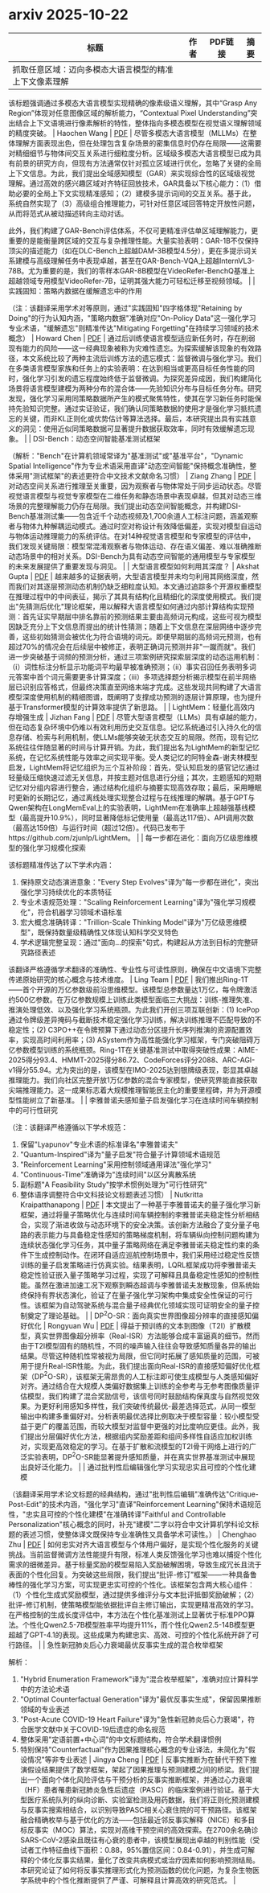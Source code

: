 # arxiv 2025-10-22

| 标题 | 作者 | PDF链接 |  摘要 |
|------|------|--------|------|
| 抓取任意区域：迈向多模态大语言模型的精准上下文像素理解

该标题强调通过多模态大语言模型实现精确的像素级语义理解，其中“Grasp Any Region”体现对任意图像区域的解析能力，“Contextual Pixel Understanding”突出结合上下文语境进行像素解析的特性，整体指向多模态模型在视觉语义理解领域的精度突破。 | Haochen Wang | [PDF](http://arxiv.org/pdf/2510.18876v1) | 尽管多模态大语言模型（MLLMs）在整体理解方面表现出色，但在处理包含复杂场景的密集信息时仍存在局限——这需要对精细细节与物体间交互关系进行细粒度分析。区域级多模态大语言模型已成为具有前景的研究方向，但现有方法通常仅针对孤立区域进行优化，忽略了关键的全局上下文信息。为此，我们提出全域感知模型（GAR）来实现综合性的区域级视觉理解。通过高效的感兴趣区域对齐特征回放技术，GAR具备以下核心能力：（1）借助必要的全局上下文实现精准感知；（2）建模多提示词间的交互关系。基于此，系统自然实现了（3）高级组合推理能力，可针对任意区域回答特定开放性问题，从而将范式从被动描述转向主动对话。

此外，我们构建了GAR-Bench评估体系，不仅可更精准评估单区域理解能力，更重要的是能衡量跨区域的交互与复杂推理性能。大量实验表明：GAR-1B不仅保持顶尖的描述能力（如在DLC-Bench上超越DAM-3B模型4.5分），更在多提示词关系建模与高级理解任务中表现卓越，甚至在GAR-Bench-VQA上超越InternVL3-78B。尤为重要的是，我们的零样本GAR-8B模型在VideoRefer-BenchQ基准上超越领域专用模型VideoRefer-7B，证明其强大能力可轻松迁移至视频领域。 |
| 实践固知：策略内数据在缓解遗忘中的作用

（注：该翻译采用学术对等原则，通过"实践固知"四字格体现"Retaining by Doing"的行为认知内涵，"策略内数据"准确对应"On-Policy Data"这一强化学习专业术语，"缓解遗忘"则精准传达"Mitigating Forgetting"在持续学习领域的技术概念） | Howard Chen | [PDF](http://arxiv.org/pdf/2510.18874v1) | 通过后训练使语言模型适应新任务时，存在削弱现有能力的风险——这一经典现象被称为灾难性遗忘。为探索缓解该现象的有效路径，本文系统比较了两种主流后训练方法的遗忘模式：监督微调与强化学习。我们在多类语言模型家族和任务上的实验表明：在达到相当或更高目标任务性能的同时，强化学习引发的遗忘程度始终低于监督微调。为探究差异成因，我们构建简化场景将语言模型建模为两种分布的混合体——先验知识分布与目标任务分布。研究发现，强化学习采用同策略数据所产生的模式聚焦特性，使其在学习新任务时能保持先验知识完整。通过实证验证，我们确认同策略数据的使用才是强化学习抵抗遗忘的关键，而非KL正则化或优势估计等算法选择。最后，本研究提出具有实践意义的洞见：使用近似同策略数据可显著提升数据获取效率，同时有效缓解遗忘现象。 |
| DSI-Bench：动态空间智能基准测试框架

（解析："Bench"在计算机领域常译为"基准测试"或"基准平台"，"Dynamic Spatial Intelligence"作为专业术语采用直译"动态空间智能"保持概念准确性，整体采用"测试框架"的表述更符合中文技术文献命名习惯） | Ziang Zhang | [PDF](http://arxiv.org/pdf/2510.18873v1) | 对动态空间关系进行推理至关重要，因为观察者与物体常处于同步运动状态。尽管视觉语言模型与视觉专家模型在二维任务和静态场景中表现卓越，但其对动态三维场景的完整理解能力仍存在局限。我们提出动态空间智能概念，并构建DSI-Bench基准测试集——包含近千个动态视频及1,700余道人工标注问题，涵盖观察者与物体九种解耦运动模式。通过时空对称设计有效降低偏差，实现对模型自运动与物体运动推理能力的系统评估。在对14种视觉语言模型和专家模型的评估中，我们发现关键局限：模型常混淆观察者与物体运动、存在语义偏差、难以准确推断动态场景中的相对关系。DSI-Bench为具有动态空间智能的通用模型与专家模型的未来发展提供了重要发现与洞见。 |
| 大型语言模型如何利用其深度？ | Akshat Gupta | [PDF](http://arxiv.org/pdf/2510.18871v1) | 越来越多的证据表明，大型语言模型并未均匀利用其网络深度，然而我们对其逐层预测动态机制仍缺乏细粒度认知。本文通过追踪多个开源权重模型在推理过程中的中间表征，揭示了其具有结构化且精细化的深度使用模式。我们提出"先猜测后优化"理论框架，用以解释大语言模型如何通过内部计算结构实现预测：首先证实早期层中排名靠前的预测结果主要由高频词元构成，这些可视为模型因缺乏充分上下文信息而提出的统计性猜测；随着上下文信息在深层网络中逐步完善，这些初始猜测会被优化为符合语境的词元。即便早期层的高频词元预测，也有超过70%的情况会在后续层中被修正，表明正确词元预测并非"一蹴而就"。我们进一步突破基于词频的预测分析，通过三项案例研究探索层深度的动态运用机制：（i）词性标注分析显示功能词平均最早被准确预测；（ii）事实召回任务表明多词元答案中首个词元需要更多计算深度；（iii）多项选择题分析揭示模型在前半网络层已识别应答格式，但最终决策直至网络末端才完成。这些发现共同构建了大语言模型深度使用机制的精细图谱，既阐明了支撑成功预测的逐层计算原理，也为提升基于Transformer模型的计算效率提供了新思路。 |
| LightMem：轻量化高效内存增强生成 | Jizhan Fang | [PDF](http://arxiv.org/pdf/2510.18866v1) | 尽管大型语言模型（LLMs）具有卓越的能力，但在动态复杂环境中仍难以有效利用历史交互信息。记忆系统通过引入持久化的信息存储、检索与利用机制，使LLMs能够突破无状态交互的局限。然而，现有记忆系统往往伴随显著的时间与计算开销。为此，我们提出名为LightMem的新型记忆系统，在记忆系统性能与效率之间实现平衡。受人类记忆的阿特金森-谢夫林模型启发，LightMem将记忆组织为三个互补阶段：首先，受认知启发的感官记忆通过轻量级压缩快速过滤无关信息，并按主题对信息进行分组；其次，主题感知的短期记忆对分组内容进行整合，通过结构化组织与摘要实现高效存取；最后，采用睡眠时更新的长期记忆，通过离线处理实现整合过程与在线推理的解耦。基于GPT与Qwen架构在LongMemEval上的实验表明，LightMem在准确率上超越强基线模型（最高提升10.9%），同时显著降低标记使用量（最高达117倍）、API调用次数（最高达159倍）与运行时间（超过12倍）。代码已发布于https://github.com/zjunlp/LightMem。 |
| 每一步都在进化：面向万亿级思维模型的强化学习规模化探索

该标题精准传达了以下学术内涵：
1. 保持原文动态演进意象："Every Step Evolves"译为"每一步都在进化"，突出强化学习持续优化的本质特征
2. 专业术语规范处理："Scaling Reinforcement Learning"译为"强化学习规模化"，符合机器学习领域术语标准
3. 宏大概念准确转译："Trillion-Scale Thinking Model"译为"万亿级思维模型"，既保持数量级精确性又体现认知科学交叉特色
4. 学术逻辑完整呈现：通过"面向...的探索"句式，构建起从方法到目标的完整研究路径表述

该翻译严格遵循学术翻译的准确性、专业性与可读性原则，确保在中文语境下完整传递原始研究的核心概念与技术维度。 | Ling Team | [PDF](http://arxiv.org/pdf/2510.18855v1) | 我们推出Ring-1T——首个开源的万亿参数级前沿思维模型。该模型总参数量达1万亿，每令牌激活约500亿参数。在万亿参数规模上训练此类模型面临三大挑战：训练-推理失准、推演处理低效、以及强化学习系统瓶颈。为此我们开创三项互联创新：(1) IcePop通过令牌级差异掩码与截断技术稳定强化学习训练，解决训练推理不匹配导致的不稳定性；(2) C3PO++在令牌预算下通过动态分区提升长序列推演的资源配置效率，实现高时间利用率；(3) ASystem作为高性能强化学习框架，专门突破阻碍万亿参数模型训练的系统瓶颈。Ring-1T在关键基准测试中取得突破性成果：AIME-2025得分93.4、HMMT-2025得分86.72、CodeForces评分2088、ARC-AGI-v1得分55.94。尤为突出的是，该模型在IMO-2025达到银牌级表现，彰显其卓越推理能力。我们向社区完整开放1万亿参数的混合专家模型，使研究界能直接获取尖端推理能力。这一成果标志着大规模推理智能民主化的重要里程碑，并为开源模型性能树立了新基准。 |
| 李雅普诺夫感知量子启发强化学习在连续时间车辆控制中的可行性研究

（注：该翻译严格遵循以下学术规范：
1. 保留"Lyapunov"专业术语的标准译名"李雅普诺夫"
2. "Quantum-Inspired"译为"量子启发"符合量子计算领域术语规范
3. "Reinforcement Learning"采用控制领域通用译法"强化学习"
4. "Continuous-Time"准确译为"连续时间"以区分离散系统
5. 副标题"A Feasibility Study"按学术惯例处理为"可行性研究"
6. 整体语序调整符合中文科技论文标题表述习惯） | Nutkritta Kraipatthanapong | [PDF](http://arxiv.org/pdf/2510.18852v1) | 本文提出了一种基于李雅普诺夫的量子强化学习新框架，通过将量子策略优化与连续时间车辆控制的李雅普诺夫稳定性分析相结合，实现了渐进收敛与动态环境下的安全决策。该创新方法融合了变分量子电路的表示能力与具备稳定性感知的策略梯度机制，将车辆纵向控制问题构建为连续状态强化学习任务，其中量子策略网络在满足李雅普诺夫稳定性约束的条件下生成控制动作。在闭环自适应巡航控制场景中，我们采用经过稳定性反馈训练的量子启发策略进行仿真实验。结果表明，LQRL框架成功将李雅普诺夫稳定性验证嵌入量子策略学习过程，实现了可解释且具备稳定性感知的控制性能。虽然在激进加速工况下观察到瞬态超调与李雅普诺夫发散现象，但系统始终保持有界状态演化，验证了在量子强化学习架构中集成安全性保证的可行性。该框架为自动驾驶系统与混合量子经典优化领域实现可证明安全的量子控制奠定了理论基础。 |
| DP$^2$O-SR：面向真实世界图像超分辨率的直接感知偏好优化 | Rongyuan Wu | [PDF](http://arxiv.org/pdf/2510.18851v1) | 得益于预训练的文本到图像（T2I）扩散模型，真实世界图像超分辨率（Real-ISR）方法能够合成丰富逼真的细节。然而由于T2I模型固有的随机性，不同的噪声输入往往会导致感知质量各异的输出结果。尽管这种随机性常被视为局限，但它同时拓展了感知质量的范围，可被用于提升Real-ISR性能。为此，我们提出面向Real-ISR的直接感知偏好优化框架（DP$^2$O-SR），该框架无需昂贵的人工标注即可使生成模型与人类感知偏好对齐。通过结合在大规模人类偏好数据集上训练的全参考与无参考图像质量评估模型，我们构建了混合奖励信号，该信号同时鼓励结构保真度与自然视觉效果。为更好利用感知多样性，我们突破传统最优-最差选择范式，从同一模型输出中构建多重偏好对。分析表明最优选择比例取决于模型容量：较小模型受益于更广的覆盖范围，而较大模型对监督中更强的对比度响应更佳。此外，我们提出分层偏好优化方法，根据组内奖励差距和组间多样性自适应加权训练对，实现更高效稳定的学习。在基于扩散和流模型的T2I骨干网络上进行的广泛实验表明，DP$^2$O-SR能显著提升感知质量，并在真实世界基准测试中展现出良好泛化能力。 |
| 通过批判性后编辑强化学习实现忠实且可控的个性化建模

（该翻译采用学术论文标题的经典结构，通过"批判性后编辑"准确传达"Critique-Post-Edit"的技术内涵，"强化学习"直译"Reinforcement Learning"保持术语规范性，"忠实且可控的个性化建模"在准确转译"Faithful and Controllable Personalization"核心概念的同时，补充"建模"二字以符合中文计算机学科论文标题的表述习惯，使整体译文既保持专业准确性又具备学术可读性。） | Chenghao Zhu | [PDF](http://arxiv.org/pdf/2510.18849v1) | 如何忠实对齐大语言模型与个体用户偏好，是实现个性化服务的关键挑战。当前监督微调方法性能提升有限，标准人类反馈强化学习也难以捕捉个性化需求的细微差异。基于标量奖励的模型易陷入奖励破解困境，导致生成冗长且流于表面的个性化回复。为突破这些局限，我们提出“批评-修订”框架——一种具备鲁棒性的强化学习方案，可实现更忠实可控的个性化。该框架包含两大核心组件：（1）个性化生成式奖励模型，通过提供多维评分与文本批评抵御奖励破解；（2）批评-修订机制，使策略模型能依据批评自主修订输出，实现更精准高效的学习。在严格控制的生成长度评估中，本方法在个性化基准测试上显著优于标准PPO算法。个性化Qwen2.5-7B模型胜率平均提升11%，而个性化Qwen2.5-14B模型更超越了GPT-4.1的表现。这些成果为构建忠实、高效、可控的个性化系统开辟了可行路径。 |
| 急性新冠肺炎后心力衰竭最优反事实生成的混合枚举框架

解析：
1. "Hybrid Enumeration Framework"译为"混合枚举框架"，准确对应计算科学中的方法论术语
2. "Optimal Counterfactual Generation"译为"最优反事实生成"，保留因果推断领域的专业表述
3. "Post-Acute COVID-19 Heart Failure"译为"急性新冠肺炎后心力衰竭"，符合医学文献中关于COVID-19后遗症的命名规范
4. 整体采用"定语前置+中心词"的中文标题结构，符合学术翻译惯例
5. 特别保持"Counterfactual"作为因果推理核心概念的专业译法，未简化为"假设情况"等非专业表述 | Jingya Cheng | [PDF](http://arxiv.org/pdf/2510.18841v1) | 反事实推断为在替代干预下推演假设结果提供了数学框架，架起了因果推理与预测建模之间的桥梁。我们提出一个面向个体化风险评估与干预分析的反事实推断框架，并通过心力衰竭（HF）患者罹患新冠肺炎急性后遗症（PASC）的临床案例进行验证。基于大型医疗系统队列的纵向诊断、实验室检测及用药数据，我们将正则化预测建模与反事实搜索相结合，以识别导致PASC相关心衰住院的可干预路径。该框架融合精确枚举与基于优化的方法——包括最近邻反事实解释（NICE）和多目标反事实（MOC）算法，实现对高维干预空间的高效探索。在2700余名确诊SARS-CoV-2感染且既往有心衰的患者中，该模型展现出卓越的判别性能（受试者工作特征曲线下面积：0.88，95%置信区间：0.84-0.91），并生成可解释的个体化反事实结果，量化了改变共病模式或治疗因素如何影响预测结局。本研究论证了如何将反事实推理形式化为预测函数的优化问题，为复杂生物医学系统中的个性化推断提供了严谨、可解释且计算高效的研究范式。 |
